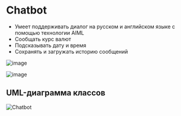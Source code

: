 # Chatbot
- Умеет поддерживать диалог на русском и английском языке с помощью технологии AIML
- Сообщать курс валют
- Подсказывать дату и время
- Сохранять и загружать историю сообщений

![image](https://github.com/Lisoferma/ChatBot/assets/115818156/3f516846-17e0-4d39-ba55-71d706f8af96 "Окно логина")

![image](https://github.com/Lisoferma/ChatBot/assets/115818156/301868e3-03f5-417c-abbe-739d92235f95 "Чат с ботом")

## UML-диаграмма классов
![Chatbot](https://github.com/Lisoferma/ChatBot/assets/115818156/87ce6dbd-24c7-4c44-b7ad-279df13d0d62)

